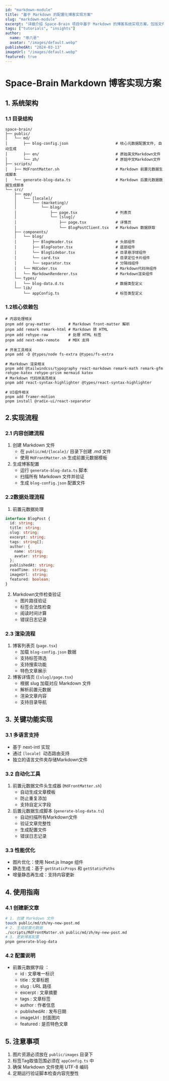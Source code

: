 ```yaml
---
id: "markdown-module"
title: "基于 Markdown 的配置化博客实现方案"
slug: "markdown-module"
excerpt: "详细介绍 Space-Brain 项目中基于 Markdown 的博客系统实现方案，包括文件结构、处理流程和相关配置。"
tags: ["tutorials", "insights"]
author:
  name: "帝八哥"
  avatar: "/images/default.webp"
publishedAt: "2024-03-13"
imageUrl: "/images/default.webp"
featured: true
---
```


# Space-Brain Markdown 博客实现方案

## 1. 系统架构

### 1.1 目录结构
```plaintext
space-brain/
├── public/
│   └── md/
│       ├── blog-config.json                     # 核心元数据配置文件, 自动生成
│       ├── en/                                  # 原始英文Markdown文件
│       └── zh/                                  # 原始中文Markdown文件
├── scripts/
│   ├── MdFrontMatter.sh                         # Markdown 前置元数据生成脚本
│   └── generate-blog-data.ts                    # Markdown 后置元数据数据生成脚本
└── src/
    ├── app/
    │   └── [locale]/
    │       └── (marketing)/
    │           └── blog/
    │               ├── page.tsx                 # 列表页
    │               └── [slug]/
    │                   ├── page.tsx             # 详情页
    │                   └── BlogPostClient.tsx   # Markdown 数据获取
    ├── components/
    │   └── blog/
    │       ├── BlogHeader.tsx                   # 头部组件
    │       ├── BlogFooter.tsx                   # 底部组件
    │       └── BlogSidebar.tsx                  # 目录悬浮球组件
    │       └── card.tsx                         # 目录定位卡片组件
    │       └── separator.tsx                    # 分隔线组件
    │   └── MdCoder.tsx                          # Markdown代码块组件
    │   └── MarkdownRenderer.tsx                 # Markdown渲染组件
    └── types/
    │   └── blog-data.d.ts                       # 数据类型定义
    └── lib/
        └── appConfig.ts                         # 标签类型定义    
```

### 1.2核心依赖包
```shell
# 内容处理相关
pnpm add gray-matter        # Markdown front-matter 解析
pnpm add remark remark-html # Markdown 转 HTML
pnpm add rehype-raw         # 处理 HTML 标签
pnpm add next-mdx-remote    # MDX 支持

# 开发工具相关
pnpm add -D @types/node fs-extra @types/fs-extra

# Markdown 渲染相关
pnpm add @tailwindcss/typography react-markdown remark-math remark-gfm rehype-katex rehype-prism mermaid katex
# Markdown 代码块高亮相关
pnpm add react-syntax-highlighter @types/react-syntax-highlighter

# UI组件相关
pnpm add framer-motion
pnpm install @radix-ui/react-separator
```

## 2.实现流程
### 2.1 内容创建流程
1. 创建 Markdown 文件
    - 在 `public/md/{locale}/` 目录下创建 .md 文件
    - 使用 `MdFrontMatter.sh` 生成前置元数据模板
2. 生成博客配置
    - 运行 `generate-blog-data.ts` 脚本
    - 扫描所有 Markdown 文件并验证
    - 生成 `blog-config.json` 配置文件

### 2.2数据处理流程
1. 前置元数据处理
```typescript
interface BlogPost {
  id: string;
  title: string;
  slug: string;
  excerpt: string;
  tags: string[];
  author: {
    name: string;
    avatar: string;
  };
  publishedAt: string;
  readTime: string;
  imageUrl: string;
  featured: boolean;
}
```

2. Markdown文件检查验证
    - 图片路径验证
    - 标签合法性检查
    - 阅读时间计算
    - 错误日志记录

### 2.3 渲染流程
1. 博客列表页 (`page.tsx`)
   - 加载 `blog-config.json` 数据
   - 支持标签筛选
   - 支持搜索功能
   - 特色文章展示
2. 博客详情页 (`[slug]/page.tsx`)
   - 根据 slug 加载对应 Markdown 文件
   - 解析前置元数据
   - 渲染文章内容
   - 支持目录导航
## 3. 关键功能实现
### 3.1 多语言支持
- 基于 next-intl 实现
- 通过 `[locale] `动态路由支持
- 独立的语言文件夹存储Markdown文件
### 3.2 自动化工具
1. 前置元数据文件头生成器 (`MdFrontMatter.sh`)
   - 自动生成文章模板
   - 防止重复添加
   - 支持自定义字段
2. 后置元数据生成脚本 (`generate-blog-data.ts`)
   - 自动扫描所有Markdown文件
   - 验证文章完整性
   - 生成配置文件
   - 错误日志记录
### 3.3 性能优化
- 图片优化：使用 Next.js Image 组件
- 静态生成：基于 `getStaticProps` 和 `getStaticPaths`
- 增量静态再生成：支持内容更新

## 4. 使用指南
### 4.1 创建新文章
```bash
# 1. 创建 Markdown 文件
touch public/md/zh/my-new-post.md
# 2. 生成前置元数据
./scripts/MdFrontMatter.sh public/md/zh/my-new-post.md
# 3. 更新博客配置
pnpm generate-blog-data
```

### 4.2 配置说明
- 前置元数据字段 ：
  - id : 文章唯一标识
  - title : 文章标题
  - slug : URL 路径
  - excerpt : 文章摘要
  - tags : 文章标签
  - author : 作者信息
  - publishedAt : 发布日期
  - imageUrl : 封面图片
  - featured : 是否特色文章
## 5. 注意事项
1. 图片资源必须放在 `public/images` 目录下
2. 标签Tag取值范围必须在 `appConfig.ts` 中 
3. 确保 Markdown 文件使用 UTF-8 编码
4. 定期运行验证脚本检查内容完整性